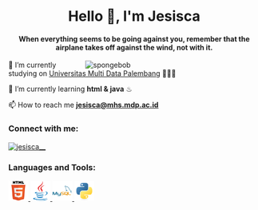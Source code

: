<!-- [![MasterHead](https://thumbs.gfycat.com/ScaryOrdinaryBear-max-1mb.gif) -->
<h1 align="center">Hello 👋, I'm Jesisca</h1>
<h4 align="center">When everything seems to be going against you, remember that the airplane takes off against the wind, not with it.</h4>

<img align="right" alt="spongebob" width="350" src="https://gifdb.com/images/high/spongebob-squidward-flowers-bwtvxczq4djfzb2e.gif">

🔭 I’m currently studying on [Universitas Multi Data Palembang](https://mdp.ac.id/) 👩‍🎓✨

🌱 I’m currently learning **html & java** ♨

📫 How to reach me **jesisca@mhs.mdp.ac.id** 

<h3 align="left">Connect with me:</h3>
<p align="left">
<a href="https://instagram.com/jesisca__" target="blank"><img align="center" src="https://raw.githubusercontent.com/rahuldkjain/github-profile-readme-generator/master/src/images/icons/Social/instagram.svg" alt="jesisca__" height="30" width="40" /></a>
</p>

<h3 align="left">Languages and Tools:</h3>
<p align="left"> <a href="https://www.w3.org/html/" target="_blank" rel="noreferrer"> <img src="https://raw.githubusercontent.com/devicons/devicon/master/icons/html5/html5-original-wordmark.svg" alt="html5" width="40" height="40"/> </a> <a href="https://www.java.com" target="_blank" rel="noreferrer"> <img src="https://raw.githubusercontent.com/devicons/devicon/master/icons/java/java-original.svg" alt="java" width="40" height="40"/> </a> <a href="https://www.mysql.com/" target="_blank" rel="noreferrer"> <img src="https://raw.githubusercontent.com/devicons/devicon/master/icons/mysql/mysql-original-wordmark.svg" alt="mysql" width="40" height="40"/> </a> <a href="https://www.python.org" target="_blank" rel="noreferrer"> <img src="https://raw.githubusercontent.com/devicons/devicon/master/icons/python/python-original.svg" alt="python" width="40" height="40"/> </a> </p>
